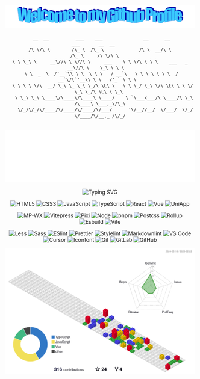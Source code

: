 <div align="center" >

  <img src="./image/welcome.png?raw=true" style="max-width: 100%;" alt="Welcome to my GitHub profile!" />

  ```
   __  __          ___    ___               __      __                 ___       __  __     
  /\ \/\ \        /\_ \  /\_ \             /\ \  __/\ \               /\_ \     /\ \/\ \    
  \ \ \_\ \     __\//\ \ \//\ \     ___    \ \ \/\ \ \ \    ___   _ __\//\ \    \_\ \ \ \   
   \ \  _  \  /'__`\\ \ \  \ \ \   / __`\   \ \ \ \ \ \ \  / __`\/\`'__\\ \ \   /'_` \ \ \  
    \ \ \ \ \/\  __/ \_\ \_ \_\ \_/\ \L\ \   \ \ \_/ \_\ \/\ \L\ \ \ \/  \_\ \_/\ \L\ \ \_\ 
     \ \_\ \_\ \____\/\____\/\____\ \____/    \ `\___x___/\ \____/\ \_\  /\____\ \___,_\/\_\
      \/_/\/_/\/____/\/____/\/____/\/___/      '\/__//__/  \/___/  \/_/  \/____/\/__,_ /\/_/
                                                        
  ```

  <img src="./image/player.svg" alt="" />
  
  ![Typing SVG](https://readme-typing-svg.demolab.com/?width=620&pause=2000&color=3ac9fe&lines=🎵+In+The+Name+Of+Love+is+a+highly+recommended+song!)

  ![HTML5](https://img.shields.io/badge/-HTML5-%23E44D27?style=flat-square&logo=html5&logoColor=ffffff)
  ![CSS3](https://img.shields.io/badge/-CSS3-%231572B6?style=flat-square&logo=css3)
  ![JavaScript](https://img.shields.io/badge/-JavaScript-%23F7DF1C?style=flat-square&logo=javascript&logoColor=000000&labelColor=%23F7DF1C&color=%23FFCE5A)
  ![TypeScript](https://img.shields.io/badge/-TypeScript-007ACC?style=flat-square&logo=typescript&logoColor=white)
  ![React](https://img.shields.io/badge/-React-%2361DAFB?style=flat-square&logo=react&logoColor=ffffff)
  ![Vue](https://img.shields.io/badge/-Vue-%232c3e50?style=flat-square&logo=vuedotjs)
  ![UniApp](https://img.shields.io/badge/-UniApp-%23007ACC?style=flat-square&logo=uniapp&logoColor=ffffff)

  ![MP-WX](https://img.shields.io/badge/-MP--WX-%2307C160?style=flat-square&logo=wechat&logoColor=ffffff)
  ![Vitepress](https://img.shields.io/badge/-Vitepress-%23646CFF?style=flat-square&logo=vite&logoColor=ffffff)
  ![Pixi](https://img.shields.io/badge/-Pixi-%23FF0044?style=flat-square&logo=pixijs&logoColor=ffffff)
  ![Node](https://img.shields.io/badge/-Node-%23339933?style=flat-square&logo=nodedotjs&logoColor=ffffff)
  ![pnpm](https://img.shields.io/badge/-pnpm-%234b7bec?style=flat-square&logo=pnpm&logoColor=ffffff)
  ![Postcss](https://img.shields.io/badge/-Postcss-%23DD3A0A?style=flat-square&logo=postcss&logoColor=ffffff)
  ![Rollup](https://img.shields.io/badge/-Rollup-%23EC4A3F?style=flat-square&logo=rollupdotjs&logoColor=ffffff)
  ![Esbuild](https://img.shields.io/badge/-Esbuild-%23000000?style=flat-square&logo=esbuild&logoColor=white)
  ![Vite](https://img.shields.io/badge/-Vite-%23646CFF?style=flat-square&logo=vite&logoColor=ffffff)

  ![Less](https://img.shields.io/badge/-Less-%231d365d?style=flat-square&logo=less&logoColor=ffffff)
  ![Sass](https://img.shields.io/badge/-Sass-%23CC6699?style=flat-square&logo=sass&logoColor=ffffff)
  ![ESlint](https://img.shields.io/badge/-ESLint-%234B32C3?style=flat-square&logo=eslint)
  ![Prettier](https://img.shields.io/badge/-Prettier-%23F7B93E?style=flat-square&logo=prettier&logoColor=ffffff)
  ![Stylelint](https://img.shields.io/badge/-Stylelint-%23333333?style=flat-square&logo=stylelint&logoColor=ffffff)
  ![Markdownlint](https://img.shields.io/badge/-Markdownlint-%231572B6?style=flat-square&logo=markdown&logoColor=ffffff)
  ![VS Code](https://img.shields.io/badge/-VSCode-%23007ACC?style=flat-square&logo=visual-studio-code)
  ![Cursor](https://img.shields.io/badge/-Cursor-%23000000?style=flat-square&logo=cursor&logoColor=ffffff)
  ![Iconfont](https://img.shields.io/badge/-Iconfont-%23FF6A00?style=flat-square&logo=iconfont&logoColor=ffffff)
  ![Git](https://img.shields.io/badge/-Git-%23F05032?style=flat-square&logo=git&logoColor=%23ffffff)
  ![GitLab](https://img.shields.io/badge/-GitLab-FCA121?style=flat-square&logo=gitlab)
  ![GitHub](https://img.shields.io/badge/-GitHub-%23181717?style=flat-square&logo=github&logoColor=ffffff)

  <picture>
    <source srcset="./profile-3d-contrib/profile-night-view.svg" media="(prefers-color-scheme: dark)">
    <source srcset="./profile-3d-contrib/profile-gitblock.svg" media="(prefers-color-scheme: light)">
    <img src="./profile-3d-contrib/profile-gitblock.svg" alt="GitHub Profile">
  </picture>

</div>
